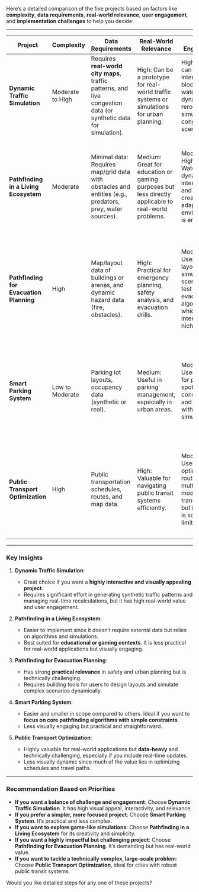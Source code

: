 Here’s a detailed comparison of the five projects based on factors like **complexity**, **data requirements**, **real-world relevance**, **user engagement**, and **implementation challenges** to help you decide:

---

|**Project**|**Complexity**|**Data Requirements**|**Real-World Relevance**|**User Engagement**|**Implementation Challenges**|
|---|---|---|---|---|---|
|**Dynamic Traffic Simulation**|Moderate to High|Requires **real-world city maps**, traffic patterns, and live congestion data (or synthetic data for simulation).|High: Can be a prototype for real-world traffic systems or simulations for urban planning.|High: Users can interactively block roads, watch dynamic rerouting, and simulate congestion scenarios.|- Generating realistic traffic patterns. - Building smooth, real-time visualizations. - Handling dynamic data updates (e.g., blocked roads).|
|**Pathfinding in a Living Ecosystem**|Moderate|Minimal data: Requires map/grid data with obstacles and entities (e.g., predators, prey, water sources).|Medium: Great for education or gaming purposes but less directly applicable to real-world problems.|Moderate to High: Watching dynamic interactions and seeing creatures adapt to the environment is engaging.|- Creating engaging and realistic interactions. - Handling dynamic environments (e.g., fire spreading). - Ensuring performance with many agents.|
|**Pathfinding for Evacuation Planning**|High|Map/layout data of buildings or arenas, and dynamic hazard data (fire, obstacles).|High: Practical for emergency planning, safety analysis, and evacuation drills.|Moderate: Users design layouts, simulate scenarios, and test evacuation algorithms, which is interesting but niche.|- Generating dynamic hazards and recalculating paths efficiently. - Designing intuitive user interactions for layout creation. - Simulating realistic human evacuation behaviors.|
|**Smart Parking System**|Low to Moderate|Parking lot layouts, occupancy data (synthetic or real).|Medium: Useful in parking management, especially in urban areas.|Moderate: Users search for parking spots, input constraints, and interact with a simple simulation.|- Modeling parking spaces and rules. - Recalibrating paths based on dynamic occupancy. - Ensuring smooth integration of constraints like vehicle size and preferred spots.|
|**Public Transport Optimization**|High|Public transportation schedules, routes, and map data.|High: Valuable for navigating public transit systems efficiently.|Moderate: Users find optimized routes across multiple modes of transportation, but interaction is somewhat limited.|- Combining walking, public transport, and schedules into a single algorithm. - Handling real-time delays or route closures. - Accessing and integrating public transport datasets.|

---

### **Key Insights**

1. **Dynamic Traffic Simulation**:
    
    - Great choice if you want a **highly interactive and visually appealing project**.
    - Requires significant effort in generating synthetic traffic patterns and managing real-time recalculations, but it has high real-world value and user engagement.
2. **Pathfinding in a Living Ecosystem**:
    
    - Easier to implement since it doesn’t require external data but relies on algorithms and simulations.
    - Best suited for **educational or gaming contexts**. It is less practical for real-world applications but visually engaging.
3. **Pathfinding for Evacuation Planning**:
    
    - Has strong **practical relevance** in safety and urban planning but is technically challenging.
    - Requires building tools for users to design layouts and simulate complex scenarios dynamically.
4. **Smart Parking System**:
    
    - Easier and smaller in scope compared to others. Ideal if you want to **focus on core pathfinding algorithms with simple constraints**.
    - Less visually engaging but practical and straightforward.
5. **Public Transport Optimization**:
    
    - Highly valuable for real-world applications but **data-heavy** and technically challenging, especially if you include real-time updates.
    - Less visually dynamic since much of the value lies in optimizing schedules and travel paths.

---

### **Recommendation Based on Priorities**

- **If you want a balance of challenge and engagement**: Choose **Dynamic Traffic Simulation**. It has high visual appeal, interactivity, and relevance.
- **If you prefer a simpler, more focused project**: Choose **Smart Parking System**. It’s practical and less complex.
- **If you want to explore game-like simulations**: Choose **Pathfinding in a Living Ecosystem** for its creativity and simplicity.
- **If you want a highly impactful but challenging project**: Choose **Pathfinding for Evacuation Planning**. It’s demanding but has real-world value.
- **If you want to tackle a technically complex, large-scale problem**: Choose **Public Transport Optimization**, ideal for cities with robust public transit systems.

Would you like detailed steps for any one of these projects?